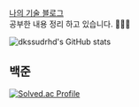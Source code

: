 [나의 기술 블로그](https://velog.io/@dkssudrhd/posts)
<br>
공부한 내용 정리 하고 있습니다. 👋🙇‍♂️ 


![dkssudrhd's GitHub stats](https://github-readme-stats.vercel.app/api?username=dkssudrhd&show_icons=true&theme=dracula)

## 백준
[![Solved.ac Profile](http://mazassumnida.wtf/api/v2/generate_badge?boj=dkssudrhd)](https://solved.ac/dkssudrhd/)
